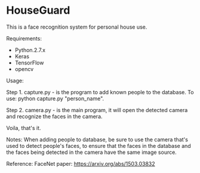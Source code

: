 # HouseGuard
This is a face recognition system for personal house use.

Requirements:
  - Python.2.7.x
  - Keras
  - TensorFlow
  - opencv

Usage:

Step 1. capture.py - is the program to add known people to the database. To use: python capture.py "person_name".

Step 2. camera.py - is the main program, it will open the detected camera and recognize the faces in the camera.

Voila, that's it.


Notes:
When adding people to database, be sure to use the camera that's used to detect people's faces, to ensure that the faces in the database and the faces being detected in the camera have the same image source.

Reference:
FaceNet paper: https://arxiv.org/abs/1503.03832
